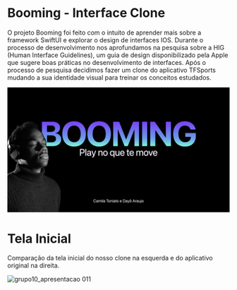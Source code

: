 # Booming - Interface Clone
O projeto Booming foi feito com o intuito de aprender mais sobre a framework SwiftUI e explorar o design de interfaces IOS. Durante o processo de desenvolvimento nos aprofundamos na pesquisa sobre a HIG (Human Interface Guidelines), um guia de design disponibilizado pela Apple que sugere boas práticas no desenvolvimento de interfaces. Após o processo de pesquisa decidimos fazer um clone do aplicativo TFSports mudando a sua identidade visual para treinar os conceitos estudados.

![homepage](https://github.com/dayoleal/Interface-Clone/blob/main/assets_presentation/assets_presentation.001.jpeg)

# Tela Inicial
Comparação da tela inicial do nosso clone na esquerda e do aplicativo original na direita.

![grupo10_apresentacao 011](https://github.com/user-attachments/assets/5fc31ba3-2024-4efc-a0bb-8050e3d7238c)
